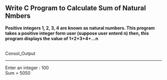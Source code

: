 ## **Write C Program to Calculate Sum of Natural Nmbers**

**Positive integers 1, 2, 3, 4 are known as natural numbers. This program takes a positive integer form user (suppose user enterd n) then, this program displays the value of 1+2+3+4+...n**

<br>Consol_Output</br>

---
Enter an integer : 100
<br>Sum = 5050</br>

